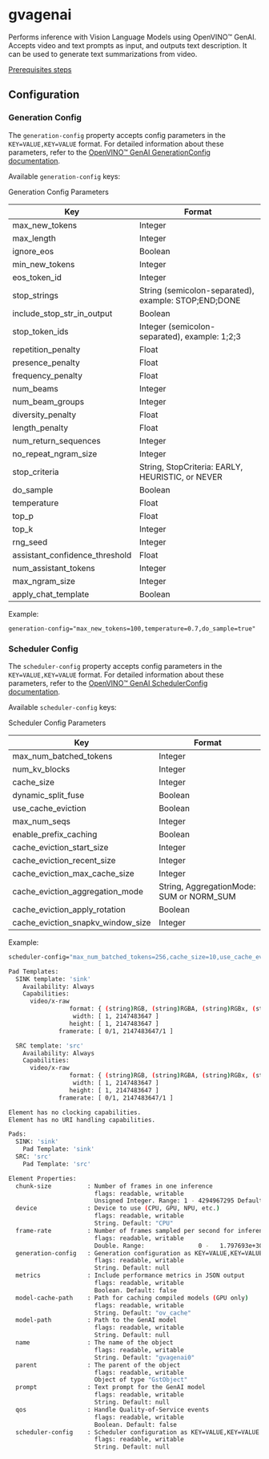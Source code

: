 # gvagenai

Performs inference with Vision Language Models using OpenVINO™ GenAI.
Accepts video and text prompts as input, and outputs text description.
It can be used to generate text summarizations from video.

[Prerequisites steps](https://docs.openedgeplatform.intel.com/oep/edge-ai-libraries/dl-streamer/dev_guide/advanced_install/advanced_install_guide_compilation.html#step-6-install-openvino-genai-only-for-ubuntu-optional)

## Configuration

### Generation Config

The `generation-config` property accepts config parameters in
the `KEY=VALUE,KEY=VALUE` format. For detailed information about these
parameters, refer to the [OpenVINO™ GenAI GenerationConfig
documentation](https://docs.openvino.ai/2025/api/genai_api/_autosummary/openvino_genai.GenerationConfig.html).

Available `generation-config` keys:

Generation Config Parameters

| Key                            | Format                                               |
|--------------------------------|------------------------------------------------------|
| max_new_tokens                 | Integer                                              |
| max_length                     | Integer                                              |
| ignore_eos                     | Boolean                                              |
| min_new_tokens                 | Integer                                              |
| eos_token_id                   | Integer                                              |
| stop_strings                   | String (semicolon-separated), example: STOP;END;DONE |
| include_stop_str_in_output     | Boolean                                              |
| stop_token_ids                 | Integer (semicolon-separated), example: 1;2;3        |
| repetition_penalty             | Float                                                |
| presence_penalty               | Float                                                |
| frequency_penalty              | Float                                                |
| num_beams                      | Integer                                              |
| num_beam_groups                | Integer                                              |
| diversity_penalty              | Float                                                |
| length_penalty                 | Float                                                |
| num_return_sequences           | Integer                                              |
| no_repeat_ngram_size           | Integer                                              |
| stop_criteria                  | String, StopCriteria: EARLY, HEURISTIC, or NEVER     |
| do_sample                      | Boolean                                              |
| temperature                    | Float                                                |
| top_p                          | Float                                                |
| top_k                          | Integer                                              |
| rng_seed                       | Integer                                              |
| assistant_confidence_threshold | Float                                                |
| num_assistant_tokens           | Integer                                              |
| max_ngram_size                 | Integer                                              |
| apply_chat_template            | Boolean                                              |

Example:

``` none
generation-config="max_new_tokens=100,temperature=0.7,do_sample=true"
```

### Scheduler Config

The `scheduler-config` property accepts config parameters in the
`KEY=VALUE,KEY=VALUE` format. For detailed information about these
parameters, refer to the [OpenVINO™ GenAI SchedulerConfig
documentation](https://docs.openvino.ai/2025/api/genai_api/_autosummary/openvino_genai.SchedulerConfig.html).

Available `scheduler-config` keys:

Scheduler Config Parameters

| Key                               | Format                                   |
|-----------------------------------|------------------------------------------|
| max_num_batched_tokens            | Integer                                  |
| num_kv_blocks                     | Integer                                  |
| cache_size                        | Integer                                  |
| dynamic_split_fuse                | Boolean                                  |
| use_cache_eviction                | Boolean                                  |
| max_num_seqs                      | Integer                                  |
| enable_prefix_caching             | Boolean                                  |
| cache_eviction_start_size         | Integer                                  |
| cache_eviction_recent_size        | Integer                                  |
| cache_eviction_max_cache_size     | Integer                                  |
| cache_eviction_aggregation_mode   | String, AggregationMode: SUM or NORM_SUM |
| cache_eviction_apply_rotation     | Boolean                                  |
| cache_eviction_snapkv_window_size | Integer                                  |

Example:

```sh
scheduler-config="max_num_batched_tokens=256,cache_size=10,use_cache_eviction=true"
```

```sh
Pad Templates:
  SINK template: 'sink'
    Availability: Always
    Capabilities:
      video/x-raw
                 format: { (string)RGB, (string)RGBA, (string)RGBx, (string)BGR, (string)BGRA, (string)BGRx, (string)NV12, (string)I420 }
                  width: [ 1, 2147483647 ]
                 height: [ 1, 2147483647 ]
              framerate: [ 0/1, 2147483647/1 ]

  SRC template: 'src'
    Availability: Always
    Capabilities:
      video/x-raw
                 format: { (string)RGB, (string)RGBA, (string)RGBx, (string)BGR, (string)BGRA, (string)BGRx, (string)NV12, (string)I420 }
                  width: [ 1, 2147483647 ]
                 height: [ 1, 2147483647 ]
              framerate: [ 0/1, 2147483647/1 ]

Element has no clocking capabilities.
Element has no URI handling capabilities.

Pads:
  SINK: 'sink'
    Pad Template: 'sink'
  SRC: 'src'
    Pad Template: 'src'

Element Properties:
  chunk-size          : Number of frames in one inference
                        flags: readable, writable
                        Unsigned Integer. Range: 1 - 4294967295 Default: 1
  device              : Device to use (CPU, GPU, NPU, etc.)
                        flags: readable, writable
                        String. Default: "CPU"
  frame-rate          : Number of frames sampled per second for inference (0 = process all frames)
                        flags: readable, writable
                        Double. Range:               0 -   1.797693e+308 Default:               0
  generation-config   : Generation configuration as KEY=VALUE,KEY=VALUE format
                        flags: readable, writable
                        String. Default: null
  metrics             : Include performance metrics in JSON output
                        flags: readable, writable
                        Boolean. Default: false
  model-cache-path    : Path for caching compiled models (GPU only)
                        flags: readable, writable
                        String. Default: "ov_cache"
  model-path          : Path to the GenAI model
                        flags: readable, writable
                        String. Default: null
  name                : The name of the object
                        flags: readable, writable
                        String. Default: "gvagenai0"
  parent              : The parent of the object
                        flags: readable, writable
                        Object of type "GstObject"
  prompt              : Text prompt for the GenAI model
                        flags: readable, writable
                        String. Default: null
  qos                 : Handle Quality-of-Service events
                        flags: readable, writable
                        Boolean. Default: false
  scheduler-config    : Scheduler configuration as KEY=VALUE,KEY=VALUE format
                        flags: readable, writable
                        String. Default: null
```

